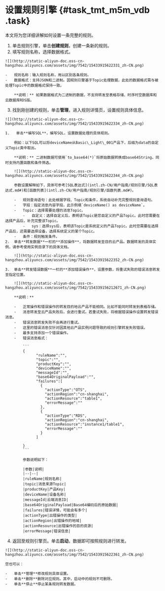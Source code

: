# 设置规则引擎 {#task_tmt_m5m_vdb .task}

本文将为您详细讲解如何设置一条完整的规则。

1.   单击规则引擎，单击**创建规则**，创建一条新的规则。 
2.   填写规则名称，选择数据格式。 

    ![](http://static-aliyun-doc.oss-cn-hangzhou.aliyuncs.com/assets/img/7542/15433915622331_zh-CN.png)

    -   规则名称：输入规则名称，用以区别各条规则。
    -   数据格式：支持JSON和二进制。因规则引擎基于Topic处理数据，此处的数据格式需与被处理Topic中的数据格式保持一致。

        **说明：** 如果数据格式为二进制的数据，不支持转发至表格存储、时序时空数据库和云数据库RDS版。

3.   找到刚创建的规则，单击**管理**，进入规则详情页，设置规则具体信息。 

    ![](http://static-aliyun-doc.oss-cn-hangzhou.aliyuncs.com/assets/img/7542/15433915622334_zh-CN.png)

    1.   单击**编写SQL**，编写SQL，设置数据处理的具体规则。 

        例如：以下SQL可以将deviceName从Basic\_Light\_001产品下，后缀为data的自定义Topic类中取出。

        **说明：** 二进制数据可使用`to_base64(*)`将原始数据转换成base64String，同时支持内置函数和条件筛选。

        ![](http://static-aliyun-doc.oss-cn-hangzhou.aliyuncs.com/assets/img/7542/15433915622344_zh-CN.png)

        参数设置解释如下，具体可参考[SQL表达式](intl.zh-CN/用户指南/规则引擎/SQL表达式.md#)和[函数列表](intl.zh-CN/用户指南/规则引擎/函数列表.md#)。

        -   规则查询语句：此处根据字段、Topic和条件，系统自动补充完整规则查询语句。
        -   字段：指定消息内容字段，此示例填`deviceName() as deviceName`。
        -   Topic：选择需要处理的消息Topic。
            -   自定义：选择自定义后，表明该Topic是您自定义的产品Topic。此时您需要在选择产品后，补充完整该Topic。
            -   sys：选择sys后，表明该Topic是系统定义的产品Topic。此时您需要在选择产品后，还需要选择设备，选择系统定义的某个Topic。
        -   条件：规则触发条件。
    2.  单击**转发数据**一栏的**添加操作**，将数据转发至目的云产品。数据转发的具体实例，请参考使用实例目录下的具体文档。 

        ![](http://static-aliyun-doc.oss-cn-hangzhou.aliyuncs.com/assets/img/7542/15433915622352_zh-CN.png)

    3.  单击**转发错误数据**一栏的**添加错误操作**，设置参数，将重试失败的错误消息转发至指定位置。 

        ![](http://static-aliyun-doc.oss-cn-hangzhou.aliyuncs.com/assets/img/7542/154339156212671_zh-CN.png)

        **说明：** 

        -   正常操作和错误操作的转发目的地云产品不能相同。比如不能同时转发到表格存储。
        -   消息转发至云产品失败后，会进行重试。若重试失败，将根据错误操作设置转发错误消息。
        -   错误消息转发失败不会再进行重试。
        -   这里的错误消息仅针对因其他云产品实例问题导致的规则引擎转发失败错误。
        -   最多支持添加一个错误操作。
        -   错误消息格式：

            ```
            {
                  "ruleName":"",
                  "topic":"",
                  "productKey":"",
                  "deviceName":"",
                  "messageId":"",
                  "base64OriginalPayload":"",
                  "failures":[
                    {
                      "actionType":"OTS",
                      "actionRegion":"cn-shanghai",
                      "actionResource":"table1",
                      "errorMessage":""
                    },
                    {
                      "actionType":"RDS",
                      "actionRegion":"cn-shanghai",
                      "actionResource":"instance1/table1",
                      "errorMessage":""
                    }
                  ]
            
            }
            ```

            参数说明如下：

            |参数|说明|
            |--|--|
            |ruleName|规则名称|
            |topic|消息来源Topic|
            |productKey|产品Key|
            |deviceName|设备名称|
            |messageId|云端消息ID|
            |base64OriginalPayload|Base64编码后的原始数据|
            |failures|错误详情，可能会有多个|
            |actionType|出错操作的类型|
            |actionRegion|出错操作的地域|
            |actionResource|出错操作的目的资源|
            |errorMessage|错误信息|

4.   返回至规则引擎页。单击**启动**，数据即可按照规则进行转发。 

    ![](http://static-aliyun-doc.oss-cn-hangzhou.aliyuncs.com/assets/img/7542/15433915622361_zh-CN.png)

    您也可以：

    -   单击**管理**修改规则具体设置。
    -   单击**删除**删除对应规则。其中，启动中的规则不可删除。
    -   单击**停止**停止某条规则转发数据。

